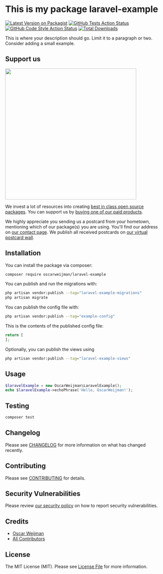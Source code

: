 # This is my package laravel-example

[![Latest Version on Packagist](https://img.shields.io/packagist/v/oscarweijman/laravel-example.svg?style=flat-square)](https://packagist.org/packages/oscarweijman/laravel-example)
[![GitHub Tests Action Status](https://img.shields.io/github/actions/workflow/status/oscarweijman/laravel-example/run-tests.yml?branch=main&label=tests&style=flat-square)](https://github.com/oscarweijman/laravel-example/actions?query=workflow%3Arun-tests+branch%3Amain)
[![GitHub Code Style Action Status](https://img.shields.io/github/actions/workflow/status/oscarweijman/laravel-example/fix-php-code-style-issues.yml?branch=main&label=code%20style&style=flat-square)](https://github.com/oscarweijman/laravel-example/actions?query=workflow%3A"Fix+PHP+code+style+issues"+branch%3Amain)
[![Total Downloads](https://img.shields.io/packagist/dt/oscarweijman/laravel-example.svg?style=flat-square)](https://packagist.org/packages/oscarweijman/laravel-example)

This is where your description should go. Limit it to a paragraph or two. Consider adding a small example.

## Support us

[<img src="https://github-ads.s3.eu-central-1.amazonaws.com/laravel-example.jpg?t=1" width="419px" />](https://spatie.be/github-ad-click/laravel-example)

We invest a lot of resources into creating [best in class open source packages](https://spatie.be/open-source). You can support us by [buying one of our paid products](https://spatie.be/open-source/support-us).

We highly appreciate you sending us a postcard from your hometown, mentioning which of our package(s) you are using. You'll find our address on [our contact page](https://spatie.be/about-us). We publish all received postcards on [our virtual postcard wall](https://spatie.be/open-source/postcards).

## Installation

You can install the package via composer:

```bash
composer require oscarweijman/laravel-example
```

You can publish and run the migrations with:

```bash
php artisan vendor:publish --tag="laravel-example-migrations"
php artisan migrate
```

You can publish the config file with:

```bash
php artisan vendor:publish --tag="example-config"
```

This is the contents of the published config file:

```php
return [
];
```

Optionally, you can publish the views using

```bash
php artisan vendor:publish --tag="laravel-example-views"
```

## Usage

```php
$laravelExample = new OscarWeijman\LaravelExample();
echo $laravelExample->echoPhrase('Hello, OscarWeijman!');
```

## Testing

```bash
composer test
```

## Changelog

Please see [CHANGELOG](CHANGELOG.md) for more information on what has changed recently.

## Contributing

Please see [CONTRIBUTING](CONTRIBUTING.md) for details.

## Security Vulnerabilities

Please review [our security policy](../../security/policy) on how to report security vulnerabilities.

## Credits

- [Oscar Weijman](https://github.com/OscarWeijman)
- [All Contributors](../../contributors)

## License

The MIT License (MIT). Please see [License File](LICENSE.md) for more information.
